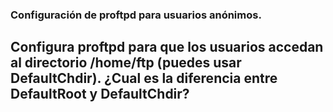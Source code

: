 ### Configuración de proftpd para usuarios anónimos.
## Configura proftpd para que los usuarios accedan al directorio /home/ftp (puedes usar DefaultChdir). ¿Cual es la diferencia entre DefaultRoot y DefaultChdir?
